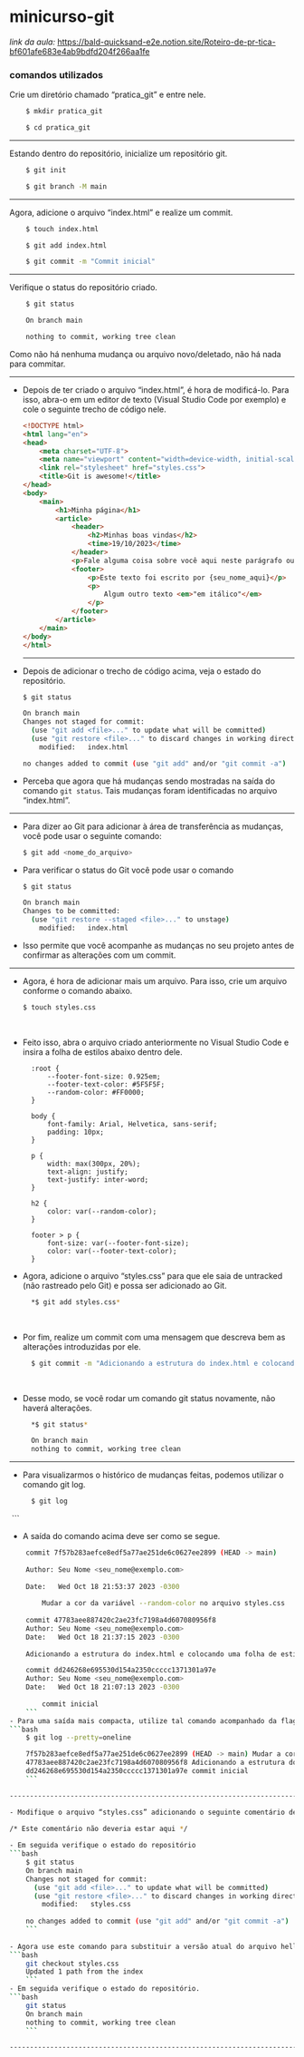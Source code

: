 # minicurso-git
*link da aula:*
https://bald-quicksand-e2e.notion.site/Roteiro-de-pr-tica-bf601afe683e4ab9bdfd204f266aa1fe


### comandos utilizados 

Crie um diretório chamado “pratica_git” e entre nele.

```bash
    $ mkdir pratica_git 

    $ cd pratica_git
```

--------------------------------------------------------------------------------------------------
Estando dentro do repositório, inicialize um repositório git.
```bash
    $ git init

    $ git branch -M main
```

--------------------------------------------------------------------------------------------------
Agora, adicione o arquivo “index.html” e realize um commit.

```bash
    $ touch index.html

    $ git add index.html

    $ git commit -m "Commit inicial"
```

--------------------------------------------------------------------------------------------------
Verifique o status do repositório criado.
```bash
    $ git status

    On branch main

    nothing to commit, working tree clean
```

Como não há nenhuma mudança ou arquivo novo/deletado, não há nada para commitar.

--------------------------------------------------------------------------------------------------

- Depois de ter criado o arquivo “index.html”, é hora de modificá-lo. Para isso, abra-o em um editor de texto (Visual Studio Code por exemplo) e cole o seguinte trecho de código nele.
    
    ```html
    <!DOCTYPE html>
    <html lang="en">
    <head>
        <meta charset="UTF-8">
        <meta name="viewport" content="width=device-width, initial-scale=1.0">
        <link rel="stylesheet" href="styles.css">
        <title>Git is awesome!</title>
    </head>
    <body>
        <main>
            <h1>Minha página</h1>
            <article>
                <header>
                    <h2>Minhas boas vindas</h2>
                    <time>19/10/2023</time>
                </header>
                <p>Fale alguma coisa sobre você aqui neste parágrafo ou deixe o texto como está.</p>
                <footer>
                    <p>Este texto foi escrito por {seu_nome_aqui}</p>
                    <p>
                        Algum outro texto <em>"em itálico"</em>
                    </p>
                </footer>
            </article>
        </main>
    </body>
    </html>
    ```
    
  --------------------------------------------------------------------------------------------------  
- Depois de adicionar o trecho de código acima, veja o estado do repositório.
    
    ```bash
   $ git status
    
    On branch main
    Changes not staged for commit:
      (use "git add <file>..." to update what will be committed)
      (use "git restore <file>..." to discard changes in working directory)
    	modified:   index.html
    
    no changes added to commit (use "git add" and/or "git commit -a")
    ```
    
- Perceba que agora que há mudanças sendo mostradas na saída do comando `git status`. Tais mudanças foram identificadas no arquivo “index.html”.

--------------------------------------------------------------------------------------------------

- Para dizer ao Git para adicionar à área de transferência as mudanças, você pode usar o seguinte comando:
    
    ```bash
    $ git add <nome_do_arquivo>
    ```
    
- Para verificar o status do Git você pode usar o comando
    
    ```bash
    $ git status
    
    On branch main
    Changes to be committed:
      (use "git restore --staged <file>..." to unstage)
    	modified:   index.html
    ```
    
- Isso permite que você acompanhe as mudanças no seu projeto antes de confirmar as alterações com um commit.

--------------------------------------------------------------------------------------------------

- Agora, é hora de adicionar mais um arquivo. Para isso, crie um arquivo conforme o comando abaixo.
    ```bash
    $ touch styles.css
    ```
​
- Feito isso, abra o arquivo criado anteriormente no Visual Studio Code e insira a folha de estilos abaixo dentro dele.
  ```
    :root {
        --footer-font-size: 0.925em;
        --footer-text-color: #5F5F5F;
        --random-color: #FF0000;
    }
    
    body {
        font-family: Arial, Helvetica, sans-serif;
        padding: 10px;
    }
    
    p {
        width: max(300px, 20%);
        text-align: justify;
        text-justify: inter-word;
    }
    
    h2 {
        color: var(--random-color);
    }
    
    footer > p {
        font-size: var(--footer-font-size);
        color: var(--footer-text-color);
    }
    ```
- Agora, adicione o arquivo “styles.css” para que ele saia de untracked (não rastreado pelo Git) e possa ser adicionado ao Git.
  ```bash
    *$ git add styles.css*
  ```
​
- Por fim, realize um commit com uma mensagem que descreva bem as alterações introduzidas por ele.
  ```bash
    $ git commit -m "Adicionando a estrutura do index.html e colocando uma folha de estilo por meio do styles.css"
  ```
​
- Desse modo, se você rodar um comando git status novamente, não haverá alterações.
  ```bash
    *$ git status*

    On branch main
    nothing to commit, working tree clean
  ```

--------------------------------------------------------------------------------------------------

- Para visualizarmos o histórico de mudanças feitas, podemos utilizar o comando git log.
  ```bash
    $ git log
​    ```
- A saída do comando acima deve ser como se segue.
```bash
    commit 7f57b283aefce8edf5a77ae251de6c0627ee2899 (HEAD -> main)
    
    Author: Seu Nome <seu_nome@exemplo.com>
    
    Date:   Wed Oct 18 21:53:37 2023 -0300
    
        Mudar a cor da variável --random-color no arquivo styles.css
    
    commit 47783aee887420c2ae23fc7198a4d607080956f8
    Author: Seu Nome <seu_nome@exemplo.com>
    Date:   Wed Oct 18 21:37:15 2023 -0300
 
    Adicionando a estrutura do index.html e colocando uma folha de estilo por meio do styles.css

    commit dd246268e695530d154a2350ccccc1371301a97e
    Author: Seu Nome <seu_nome@exemplo.com>
    Date:   Wed Oct 18 21:07:13 2023 -0300
    
        commit inicial
    ​```
- Para uma saída mais compacta, utilize tal comando acompanhado da flag --pretty=oneline.
```bash
    $ git log --pretty=oneline

    7f57b283aefce8edf5a77ae251de6c0627ee2899 (HEAD -> main) Mudar a cor da variável --random-color no arquivo styles.css
    47783aee887420c2ae23fc7198a4d607080956f8 Adicionando a estrutura do index.html e colocando uma folha de estilo por meio do styles.css
    dd246268e695530d154a2350ccccc1371301a97e commit inicial
    ```

--------------------------------------------------------------------------------------------------

- Modifique o arquivo “styles.css” adicionando o seguinte comentário desnecessário nele.

/* Este comentário não deveria estar aqui */
​
- Em seguida verifique o estado do repositório
```bash
    $ git status
    On branch main
    Changes not staged for commit:
      (use "git add <file>..." to update what will be committed)
      (use "git restore <file>..." to discard changes in working directory)
    	modified:   styles.css
    
    no changes added to commit (use "git add" and/or "git commit -a")
    ```
    ​
- Agora use este comando para substituir a versão atual do arquivo hello.rb no diretório de trabalho pelo estado do último commit no seu repositório Git.
```bash
    git checkout styles.css
    Updated 1 path from the index
​    ```
- Em seguida verifique o estado do repositório.
```bash
    git status
    On branch main
    nothing to commit, working tree clean
    ```

--------------------------------------------------------------------------------------------------
